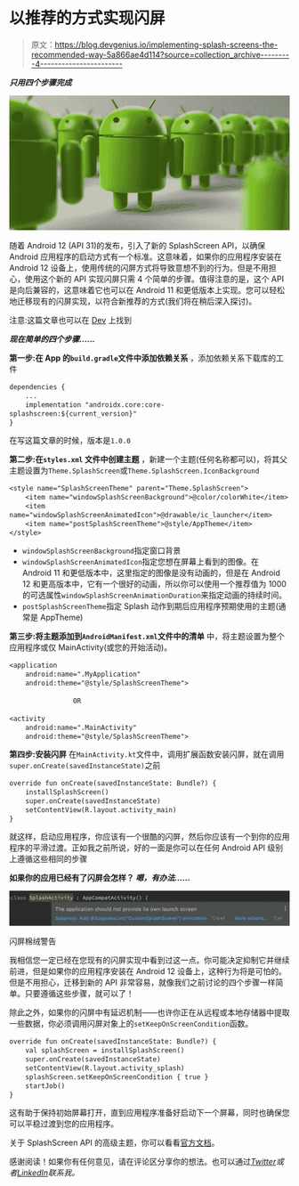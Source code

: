 # 以推荐的方式实现闪屏

> 原文：<https://blog.devgenius.io/implementing-splash-screens-the-recommended-way-5a866ae4d114?source=collection_archive---------4----------------------->

***只用四个步骤完成***

![](img/ff47ab04a58827fb628469e5498b69f7.png)

随着 Android 12 (API 31)的发布，引入了新的 SplashScreen API，以确保 Android 应用程序的启动方式有一个标准。这意味着，如果你的应用程序安装在 Android 12 设备上，使用传统的闪屏方式将导致意想不到的行为。但是不用担心，使用这个新的 API 实现闪屏只需 4 个简单的步骤。值得注意的是，这个 API 是向后兼容的，这意味着它也可以在 Android 11 和更低版本上实现。您可以轻松地迁移现有的闪屏实现，以符合新推荐的方式(我们将在稍后深入探讨)。

注意:这篇文章也可以在 [Dev](https://dev.to/mayorjay/implementing-splash-screens-the-recommended-way-3873) 上找到

***现在简单的四个步骤……***

**第一步:在 App 的`build.gradle`文件中添加依赖关系** ，添加依赖关系下载库的工件

```
dependencies {
    ...
    implementation "androidx.core:core-splashscreen:${current_version}"
}
```

在写这篇文章的时候，版本是`1.0.0`

**第二步:在`styles.xml` 文件中创建主题** ，新建一个主题(任何名称都可以)，将其父主题设置为`Theme.SplashScreen`或`Theme.SplashScreen.IconBackground`

```
<style name="SplashScreenTheme" parent="Theme.SplashScreen">
    <item name="windowSplashScreenBackground">@color/colorWhite</item>
    <item name="windowSplashScreenAnimatedIcon">@drawable/ic_launcher</item>
    <item name="postSplashScreenTheme">@style/AppTheme</item>
</style>
```

*   `windowSplashScreenBackground`指定窗口背景
*   `windowSplashScreenAnimatedIcon`指定您想在屏幕上看到的图像。在 Android 11 和更低版本中，这里指定的图像是没有动画的，但是在 Android 12 和更高版本中，它有一个很好的动画，所以你可以使用一个推荐值为 1000 的可选属性`windowSplashScreenAnimationDuration`来指定动画的持续时间。
*   `postSplashScreenTheme`指定 Splash 动作到期后应用程序预期使用的主题(通常是 AppTheme)

**第三步:将主题添加到`AndroidManifest.xml`文件中的清单** 中，将主题设置为整个应用程序或仅 MainActivity(或您的开始活动)。

```
<application
    android:name=".MyApplication"
    android:theme="@style/SplashScreenTheme"> 

                OR

<activity 
    android:name=".MainActivity"
    android:theme="@style/SplashScreenTheme">
```

**第四步:安装闪屏** 在`MainActivity.kt`文件中，调用扩展函数安装闪屏，就在调用`super.onCreate(savedInstanceState)`之前

```
override fun onCreate(savedInstanceState: Bundle?) {
    installSplashScreen()
    super.onCreate(savedInstanceState)
    setContentView(R.layout.activity_main)
}
```

就这样，启动应用程序，你应该有一个很酷的闪屏，然后你应该有一个到你的应用程序的平滑过渡。正如我之前所说，好的一面是你可以在任何 Android API 级别上遵循这些相同的步骤

**如果你的应用已经有了闪屏会怎样？ *嗯，有办法……***

![](img/86a5c4e0cb0bd8a28e1f38b6befd5f30.png)

闪屏棉绒警告

我相信您一定已经在您现有的闪屏实现中看到过这一点。你可能决定抑制它并继续前进，但是如果你的应用程序安装在 Android 12 设备上，这种行为将是可怕的。但是不用担心，迁移到新的 API 非常容易，就像我们之前讨论的四个步骤一样简单。只要遵循这些步骤，就可以了！

除此之外，如果你的闪屏中有延迟机制——也许你正在从远程或本地存储器中提取一些数据，你必须调用闪屏对象上的`setKeepOnScreenCondition`函数。

```
override fun onCreate(savedInstanceState: Bundle?) {
    val splashScreen = installSplashScreen()
    super.onCreate(savedInstanceState)
    setContentView(R.layout.activity_splash)
    splashScreen.setKeepOnScreenCondition { true }
    startJob()
}
```

这有助于保持初始屏幕打开，直到应用程序准备好启动下一个屏幕，同时也确保您可以平稳过渡到您的应用程序。

关于 SplashScreen API 的高级主题，你可以看看[官方文档](https://developer.android.com/develop/ui/views/launch/splash-screen)。

感谢阅读！如果你有任何意见，请在评论区分享你的想法。也可以通过[*Twitter*](https://twitter.com/mayorjay1)*或者[*LinkedIn*](https://www.linkedin.com/in/joseph-olugbohunmi/)*联系我。**